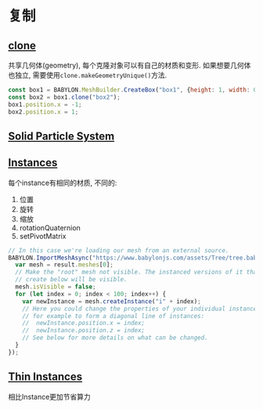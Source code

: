 # 复制



## [clone](https://doc.babylonjs.com/features/featuresDeepDive/mesh/copies/clones/)

共享几何体(geometry), 每个克隆对象可以有自己的材质和变形. 如果想要几何体也独立, 需要使用`clone.makeGeometryUnique()`方法.

```js
const box1 = BABYLON.MeshBuilder.CreateBox("box1", {height: 1, width: 0.75, depth: 0.25, updatable: true});
const box2 = box1.clone("box2");
box1.position.x = -1;
box2.position.x = 1;
```


## [Solid Particle System](https://doc.babylonjs.com/features/featuresDeepDive/mesh/copies/sps_as_clone/)


## [Instances](https://doc.babylonjs.com/features/featuresDeepDive/mesh/copies/instances/)

每个instance有相同的材质, 不同的:
1. 位置
2. 旋转
3. 缩放
4. rotationQuaternion
5. setPivotMatrix

```js
// In this case we're loading our mesh from an external source.
BABYLON.ImportMeshAsync("https://www.babylonjs.com/assets/Tree/tree.babylon", scene).then(function (result) {
  var mesh = result.meshes[0];
  // Make the "root" mesh not visible. The instanced versions of it that we
  // create below will be visible.
  mesh.isVisible = false;
  for (let index = 0; index < 100; index++) {
    var newInstance = mesh.createInstance("i" + index);
    // Here you could change the properties of your individual instance,
    // for example to form a diagonal line of instances:
    //  newInstance.position.x = index;
    //  newInstance.position.z = index;
    // See below for more details on what can be changed.
  }
});
```
## [Thin Instances](https://doc.babylonjs.com/features/featuresDeepDive/mesh/copies/thinInstances/)

相比Instance更加节省算力
